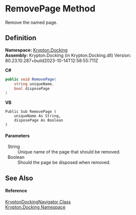 # RemovePage Method


Remove the named page.



## Definition
**Namespace:** <a href="98399376-cf41-9454-4b4d-4fab2ca20bc7.md">Krypton.Docking</a>  
**Assembly:** Krypton.Docking (in Krypton.Docking.dll) Version: 80.23.10.287+build2023-10-14T12:58:55:711Z

**C#**
``` C#
public void RemovePage(
	string uniqueName,
	bool disposePage
)
```
**VB**
``` VB
Public Sub RemovePage ( 
	uniqueName As String,
	disposePage As Boolean
)
```



#### Parameters
<dl><dt>  String</dt><dd>Unique name of the page that should be removed.</dd><dt>  Boolean</dt><dd>Should the page be disposed when removed.</dd></dl>

## See Also


#### Reference
<a href="6f08c251-cb6b-a0e4-cae2-119443dd287b.md">KryptonDockingNavigator Class</a>  
<a href="98399376-cf41-9454-4b4d-4fab2ca20bc7.md">Krypton.Docking Namespace</a>  
